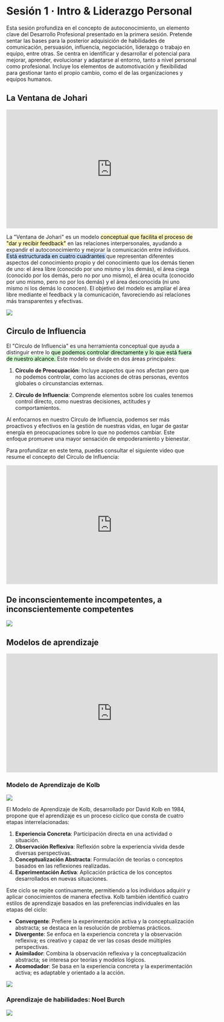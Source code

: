 # Sesión 1 · Intro & Liderazgo Personal

Esta sesión profundiza en el concepto de autoconocimiento, un elemento clave del 
Desarrollo Profesional presentado en la primera sesión. Pretende sentar las bases para la posterior adquisición de habilidades de comunicación, persuasión, influencia, negociación, liderazgo o trabajo en equipo, entre otras. Se centra en identificar y desarrollar el potencial para mejorar, aprender, evolucionar y adaptarse al entorno, tanto a nivel personal como profesional. Incluye los elementos de automotivación y flexibilidad para gestionar tanto el propio cambio, como el de las organizaciones y equipos humanos. 

## La Ventana de Johari

<iframe width="560" height="315" src="https://www.youtube.com/embed/lEZx5hIXSS4?si=y2EY3HV7PQbCmor0" title="YouTube video player" frameborder="0" allow="accelerometer; autoplay; clipboard-write; encrypted-media; gyroscope; picture-in-picture; web-share" referrerpolicy="strict-origin-when-cross-origin" allowfullscreen></iframe>


La "Ventana de Johari" es un modelo <mark style="background: #FFF3A3A6;">conceptual que facilita el proceso de "dar y recibir feedback"</mark> en las relaciones interpersonales, ayudando a expandir el autoconocimiento y mejorar la comunicación entre individuos. <mark style="background: #ADCCFFA6;">Está estructurada en cuatro cuadrantes </mark>que representan diferentes aspectos del conocimiento propio y del conocimiento que los demás tienen de uno: el área libre (conocido por uno mismo y los demás), el área ciega (conocido por los demás, pero no por uno mismo), el área oculta (conocido por uno mismo, pero no por los demás) y el área desconocida (ni uno mismo ni los demás lo conocen). El objetivo del modelo es ampliar el área libre mediante el feedback y la comunicación, favoreciendo así relaciones más transparentes y efectivas.

![](../../../images/ventana_johari.png)

## Circulo de Influencia

El "Círculo de Influencia" es una herramienta conceptual que ayuda a distinguir entre lo <mark style="background: #BBFABBA6;">que podemos controlar directamente y lo que está fuera de nuestro alcance. </mark>Este modelo se divide en dos áreas principales:

1. **Círculo de Preocupación**: Incluye aspectos que nos afectan pero que no podemos controlar, como las acciones de otras personas, eventos globales o circunstancias externas.

2. **Círculo de Influencia**: Comprende elementos sobre los cuales tenemos control directo, como nuestras decisiones, actitudes y comportamientos.

Al enfocarnos en nuestro Círculo de Influencia, podemos ser más proactivos y efectivos en la gestión de nuestras vidas, en lugar de gastar energía en preocupaciones sobre lo que no podemos cambiar. Este enfoque promueve una mayor sensación de empoderamiento y bienestar.

Para profundizar en este tema, puedes consultar el siguiente video que resume el concepto del Círculo de Influencia:

<iframe width="560" height="315" src="https://www.youtube.com/embed/2WNkxWqtINk?si=o-uQgKZ7y1x8JgGo" title="YouTube video player" frameborder="0" allow="accelerometer; autoplay; clipboard-write; encrypted-media; gyroscope; picture-in-picture; web-share" referrerpolicy="strict-origin-when-cross-origin" allowfullscreen></iframe>


## De inconscientemente incompetentes, a inconscientemente competentes

![](../../../images/ejemplo_ventana_johari.png)

## Modelos de aprendizaje

<iframe width="560" height="315" src="https://www.youtube.com/embed/g6UO95hj3Rg?si=zgnbvKmixR4W_9Jb" title="YouTube video player" frameborder="0" allow="accelerometer; autoplay; clipboard-write; encrypted-media; gyroscope; picture-in-picture; web-share" referrerpolicy="strict-origin-when-cross-origin" allowfullscreen></iframe>

### Modelo de Aprendizaje de Kolb

![](../../../images/modelo_aprendisaje_david_kolb.png)

El Modelo de Aprendizaje de Kolb, desarrollado por David Kolb en 1984, propone que el aprendizaje es un proceso cíclico que consta de cuatro etapas interrelacionadas:

1. **Experiencia Concreta**: Participación directa en una actividad o situación.
2. **Observación Reflexiva**: Reflexión sobre la experiencia vivida desde diversas perspectivas.
3. **Conceptualización Abstracta**: Formulación de teorías o conceptos basados en las reflexiones realizadas.
4. **Experimentación Activa**: Aplicación práctica de los conceptos desarrollados en nuevas situaciones.

Este ciclo se repite continuamente, permitiendo a los individuos adquirir y aplicar conocimientos de manera efectiva. Kolb también identificó cuatro estilos de aprendizaje basados en las preferencias individuales en las etapas del ciclo:

- **Convergente**: Prefiere la experimentación activa y la conceptualización abstracta; se destaca en la resolución de problemas prácticos.
- **Divergente**: Se enfoca en la experiencia concreta y la observación reflexiva; es creativo y capaz de ver las cosas desde múltiples perspectivas.
- **Asimilador**: Combina la observación reflexiva y la conceptualización abstracta; se interesa por teorías y modelos lógicos.
- **Acomodador**: Se basa en la experiencia concreta y la experimentación activa; es adaptable y orientado a la acción.

![](../../../images/kolb_estilos_aprendisaje.png)

### Aprendizaje de habilidades: Noel Burch

![](../../../images/desarrollar_habilidad_noel_burch.png)